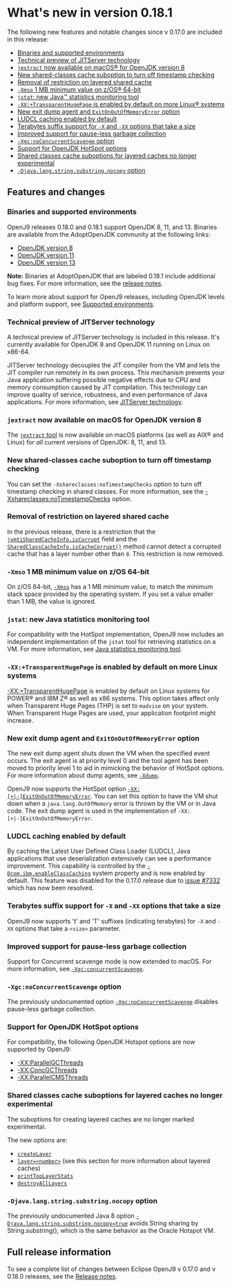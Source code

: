 <!--
* Copyright (c) 2017, 2020 IBM Corp. and others
*
* This program and the accompanying materials are made
* available under the terms of the Eclipse Public License 2.0
* which accompanies this distribution and is available at
* https://www.eclipse.org/legal/epl-2.0/ or the Apache
* License, Version 2.0 which accompanies this distribution and
* is available at https://www.apache.org/licenses/LICENSE-2.0.
*
* This Source Code may also be made available under the
* following Secondary Licenses when the conditions for such
* availability set forth in the Eclipse Public License, v. 2.0
* are satisfied: GNU General Public License, version 2 with
* the GNU Classpath Exception [1] and GNU General Public
* License, version 2 with the OpenJDK Assembly Exception [2].
*
* [1] https://www.gnu.org/software/classpath/license.html
* [2] http://openjdk.java.net/legal/assembly-exception.html
*
* SPDX-License-Identifier: EPL-2.0 OR Apache-2.0 OR GPL-2.0 WITH
* Classpath-exception-2.0 OR LicenseRef-GPL-2.0 WITH Assembly-exception
-->


# What's new in version 0.18.1

The following new features and notable changes since v 0.17.0 are included in this release:

- [Binaries and supported environments](#binaries-and-supported-environments)
- [Technical preview of JITServer technology](#technical-preview-of-jitserver-technology)
- [`jextract` now available on macOS&reg; for OpenJDK version 8](#jextract-now-available-on-macos-for-openjdk-version-8)
- [New shared-classes cache suboption to turn off timestamp checking](#new-shared-classes-cache-suboption-to-turn-off-timestamp-checking)
- [Removal of restriction on layered shared cache](#removal-of-restriction-on-layered-shared-cache)
- [`-Xmso` 1 MB minimum value on z/OS&reg; 64-bit](#-xmso-1-mb-minimum-value-on-zos-64-bit)
- [`jstat`: new Java&trade; statistics monitoring tool](#jstat-new-java-statistics-monitoring-tool)
- [`-XX:+TransparentHugePage` is enabled by default on more Linux&reg; systems](#-xxtransparenthugepage-is-enabled-by-default-on-more-linux-systems)
- [New exit dump agent and `ExitOnOutOfMemoryError` option](#new-exit-dump-agent-and-exitonoutofmemoryerror-option)
- [LUDCL caching enabled by default](#ludcl-caching-enabled-by-default)
- [Terabytes suffix support for `-X` and `-XX` options that take a size](#terabytes-suffix-support-for-x-and-xx-options-that-take-a-size)
- [Improved support for pause-less garbage collection](#improved-support-for-pause-less-garbage-collection)
- [`-Xgc:noConcurrentScavenge` option](#-xgcnoconcurrentscavenge-option)
- [Support for OpenJDK HotSpot options](#support-for-openjdk-hotspot-options)
- [Shared classes cache suboptions for layered caches no longer experimental](#shared-classes-cache-suboptions-for-layered-caches-no-longer-experimental)
- [`-Djava.lang.string.substring.nocopy` option](#-djavalangstringsubstringnocopy-option)


## Features and changes

### Binaries and supported environments

OpenJ9 releases 0.18.0 and 0.18.1 support OpenJDK 8, 11, and 13. Binaries are available from the AdoptOpenJDK community at the following links:

- [OpenJDK version 8](https://adoptopenjdk.net/archive.html?variant=openjdk8&jvmVariant=openj9)
- [OpenJDK version 11](https://adoptopenjdk.net/archive.html?variant=openjdk11&jvmVariant=openj9)
- [OpenJDK version 13](https://adoptopenjdk.net/archive.html?variant=openjdk13&jvmVariant=openj9)

<i class="fa fa-pencil-square-o" aria-hidden="true"></i> **Note:** Binaries at AdoptOpenJDK that are labeled 0.18.1 include additional bug fixes. For more information, see the [release notes](https://github.com/eclipse/openj9/blob/master/doc/release-notes/0.18/0.18.md).

To learn more about support for OpenJ9 releases, including OpenJDK levels and platform support, see [Supported environments](openj9_support.md).

### Technical preview of JITServer technology

A technical preview of JITServer technology is included in this release. It's currently available for OpenJDK 8 and OpenJDK 11 running on Linux on x86-64.

JITServer technology decouples the JIT compiler from the VM and lets the JIT compiler run remotely in its own process. This mechanism prevents your Java application suffering possible negative effects due to CPU and memory consumption caused by JIT compilation. This technology can improve quality of service, robustness, and even performance of Java applications. For more information, see [JITServer technology](jitserver.md).

### `jextract` now available on macOS for OpenJDK version 8

The [`jextract` tool](tool_jextract.md) is now available on macOS platforms (as well as AIX&reg; and Linux) for _all_ current versions of OpenJDK: 8, 11, and 13.

### New shared-classes cache suboption to turn off timestamp checking

You can set the `-Xshareclasses:noTimestampChecks` option to turn off timestamp checking in shared classes. For more information, see the [-Xshareclasses:noTimestampChecks](xshareclasses.md#notimestampchecks) option.

### Removal of restriction on layered shared cache

In the previous release, there is a restriction that the [`jvmtiSharedCacheInfo.isCorrupt`](interface_jvmti.md#jvmtisharedcacheinfo-structure) field and the  [`SharedClassCacheInfo.isCacheCorrupt()`](https://www.ibm.com/support/knowledgecenter/SSYKE2_8.0.0/com.ibm.java.api.80.doc/com.ibm.oti.shared/com/ibm/oti/shared/SharedClassCacheInfo.html#isCacheCorrupt--) method cannot detect a corrupted cache that has a layer number other than `0`. This restriction is now removed.

### `-Xmso` 1 MB minimum value on z/OS 64-bit

On z/OS 64-bit, [`-Xmso`](xmso.md) has a 1 MB minimum value, to match the minimum stack space provided by the operating system. If you set a value smaller than 1 MB, the value is ignored.

### `jstat`: new Java statistics monitoring tool

For compatibility with the HotSpot implementation, OpenJ9 now includes an independent implementation of the `jstat` tool for retrieving statistics on a VM. For more information, see [Java statistics monitoring tool](tool_jstat.md).

### `-XX:+TransparentHugePage` is enabled by default on more Linux systems

[-XX:+TransparentHugePage](xxtransparenthugepage.md) is enabled by default on Linux systems for POWER&reg; and IBM Z&reg; as well as x86 systems. This option takes affect only when Transparent Huge Pages (THP) is set to `madvise` on your system. When Transparent Huge Pages are used, your application footprint might increase.

### New exit dump agent and `ExitOnOutOfMemoryError` option

The new exit dump agent shuts down the VM when the specified event occurs. The exit agent is at priority level 0 and the tool agent has been moved to priority level 1 to aid in mimicking the behavior of HotSpot options. For more information about dump agents, see [`-Xdump`](xdump.md#dump-agents).

OpenJ9 now supports the HotSpot option [`-XX:[+|-]ExitOnOutOfMemoryError`](xxexitonoutofmemory.md). You can set this option to have the VM shut down when a `java.lang.OutOfMemory` error is thrown by the VM or in Java code. The exit dump agent is used in the implementation of `-XX:[+|-]ExitOnOutOfMemoryError`.

### LUDCL caching enabled by default
By caching the Latest User Defined Class Loader (LUDCL), Java applications that use deserialization extensively can see a performance improvement. This capability is controlled by the [`-Dcom.ibm.enableClassCaching`](dcomibmenableclasscaching.md) system property and is now enabled by default. This feature was disabled for the 0.17.0 release due to [issue #7332](https://github.com/eclipse/openj9/issues/7332) which has now been resolved.


### Terabytes suffix support for `-X` and `-XX` options that take a size

OpenJ9 now supports 't' and 'T' suffixes (indicating terabytes) for `-X` and `-XX` options that take a `<size>` parameter.

### Improved support for pause-less garbage collection

Support for Concurrent scavenge mode is now extended to macOS. For more information, see [`-Xgc:concurrentScavenge`](xgc.md#concurrentscavenge).

### `-Xgc:noConcurrentScavenge` option

The previously undocumented option [`-Xgc:noConcurrentScavenge`](xgc.md#noconcurrentscavenge) disables pause-less garbage collection.

### Support for OpenJDK HotSpot options

For compatibility, the following OpenJDK Hotspot options are now supported by OpenJ9:

- [-XX:ParallelGCThreads](xxparallelgcthreads.md)
- [-XX:ConcGCThreads](xxconcgcthreads.md)
- [-XX:ParallelCMSThreads](xxparallelcmsthreads.md)

### Shared classes cache suboptions for layered caches no longer experimental

The suboptions for creating layered caches are no longer marked experimental.

The new options are:

- [`createLayer`](xshareclasses.md#createlayer)
- [`layer=<number>`](xshareclasses.md#layer) (see this section for more information about layered caches)
- [`printTopLayerStats`](xshareclasses.md#printtoplayerstats-cache-utility)
- [`destroyAllLayers`](xshareclasses.md#destroyalllayers)

### `-Djava.lang.string.substring.nocopy` option

The previously undocumented Java 8 option [`-Djava.lang.string.substring.nocopy=true`](djavalangstringsubstringnocopy.md) avoids String sharing by String.substring(), which is the same behavior as the Oracle Hotspot VM.

## Full release information

To see a complete list of changes between Eclipse OpenJ9 v 0.17.0 and v 0.18.0 releases, see the [Release notes](https://github.com/eclipse/openj9/blob/master/doc/release-notes/0.18/0.18.md).

<!-- ==== END OF TOPIC ==== version0.18.md ==== -->
